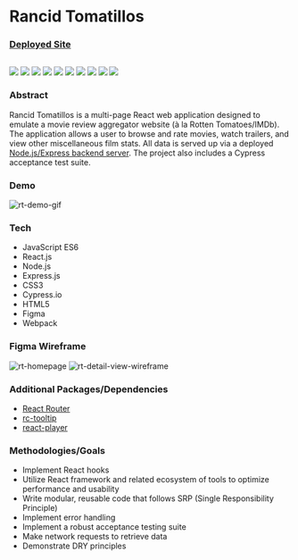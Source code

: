 # Rancid Tomatillos

### [Deployed Site](https://rancid-tomatillos-project.netlify.app/)

##

<p align="left">
  <img src="https://img.shields.io/badge/JavaScript-F7DF1E?style=for-the-badge&logo=javascript&logoColor=black" />
  <img src="https://img.shields.io/badge/React-20232A?style=for-the-badge&logo=react&logoColor=61DAFB" />
  <img src="https://img.shields.io/badge/React_Router-CA4245?style=for-the-badge&logo=react-router&logoColor=white" />
  <img src="https://img.shields.io/badge/Node.js-43853D?style=for-the-badge&logo=node.js&logoColor=white" />
  <img src="https://img.shields.io/badge/Express.js-404D59?style=for-the-badge" />
  <img src="https://img.shields.io/badge/Cypress.io-6e3596?style=for-the-badge" />
  <img src="https://img.shields.io/badge/CSS3-1572B6?style=for-the-badge&logo=css3&logoColor=white" />
  <img src="https://img.shields.io/badge/HTML5-E34F26?style=for-the-badge&logo=html5&logoColor=white" />
  <img src="https://img.shields.io/badge/Netlify-00C7B7?style=for-the-badge&logo=netlify&logoColor=white" />
  <img src="https://img.shields.io/badge/Figma-F24E1E?style=for-the-badge&logo=figma&logoColor=white" />
</p>

### Abstract

Rancid Tomatillos is a multi-page React web application designed to emulate a movie review aggregator website (à la Rotten Tomatoes/IMDb). The application allows a user to browse and rate movies, watch trailers, and view other miscellaneous film stats. All data is served up via a deployed [Node.js/Express backend server](https://github.com/sam-rice/rancid-tomatillos-api). The project also includes a Cypress acceptance test suite.

### Demo

![rt-demo-gif](https://user-images.githubusercontent.com/108169988/207406475-96fc58af-f1c1-4442-a5b6-febc0d4b6221.gif)

### Tech

- JavaScript ES6
- React.js
- Node.js
- Express.js
- CSS3
- Cypress.io
- HTML5
- Figma
- Webpack

### Figma Wireframe

![rt-homepage](https://user-images.githubusercontent.com/108169988/207408056-b912d18a-f7a3-466a-b995-adee81e3a53e.png)
![rt-detail-view-wireframe](https://user-images.githubusercontent.com/108169988/207408075-0ff84898-7b0f-4941-a1f0-5cfc1f834c99.png)


### Additional Packages/Dependencies

- [React Router](https://v5.reactrouter.com/)
- [rc-tooltip](https://www.npmjs.com/package/rc-tooltip)
- [react-player](https://www.npmjs.com/package/react-player)

### Methodologies/Goals

- Implement React hooks
- Utilize React framework and related ecosystem of tools to optimize performance and usability
- Write modular, reusable code that follows SRP (Single Responsibility Principle)
- Implement error handling
- Implement a robust acceptance testing suite
- Make network requests to retrieve data
- Demonstrate DRY principles

